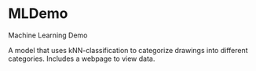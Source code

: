 # MLDemo
Machine Learning Demo

A model that uses kNN-classification to categorize drawings into different categories. Includes a webpage to view data.
